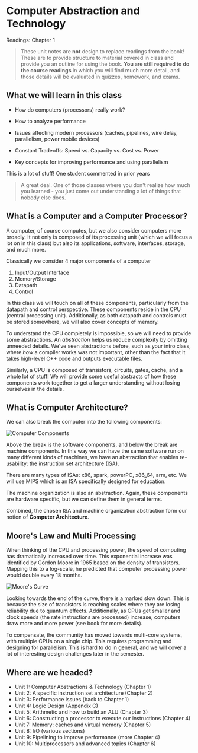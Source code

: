 # Computer Abstraction and Technology

 Readings: Chapter 1 

> These unit notes are **not** design to replace readings from the book! These
> are to provide structure to material covered in class and provide you an
> outline for using the book. **You are still required to do the course
> readings** in which you will find much more detail, and those details will be
> evaluated in quizzes, homework, and exams.

## What we will learn in this class

* How do computers (processors) really work?

* How to analyze performance 

* Issues affecting modern processors (caches, pipelines, wire delay, parallelism,
  power mobile devices)
  
* Constant Tradeoffs: Speed vs. Capacity vs. Cost vs. Power

* Key concepts for improving performance and using parallelism

This is a lot of stuff! One student commented in prior years

> A great deal. One of those classes where you don't realize how much you
> learned - you just come out understanding a lot of things that nobody else
> does.


## What is a Computer and a Computer Processor?

A computer, of course computes, but we also consider computers more broadly. It
not only is composed of its processing unit (which we will focus a lot on in
this class) but also its applications, software, interfaces, storage, and much
more. 


Classically we consider 4 major components of a computer 
1. Input/Output Interface
2. Memory/Storage
3. Datapath 
4. Control

In this class we will touch on all of these components, particularly from the
datapath and control perspective. These components reside in the CPU (central
processing unit). Additionally, as both datapath and controls must be stored
somewhere, we will also cover concepts of memory. 

To understand the CPU completely is impossible, so we will need to provide some
abstractions. An *abstraction* helps us reduce complexity by omitting unneeded
details. We've seen abstractions before, such as your intro class, where *how* a
compiler works was not important, other than the fact that it takes high-level
C++ code and outputs executable files. 

Similarly, a CPU is composed of transistors, circuits, gates, cache, and a whole
lot of stuff! We will provide some useful abstracts of how these components work
together to get a larger understanding without losing ourselves in the details.

## What is Computer Architecture?

We can also break the computer into the following components:

![Computer Components](/imgs/computer-architecture.png "Copyright © 2014 Elsevier Inc. All rights reserved.")

Above the break is the software components, and below the break are machine
components. In this way we can have the same software run on many different kinds
of machines, we have an abstraction that enables re-usability: the instruction
set architecture (ISA).

There are many types of ISAs: x86, spark, powerPC, x86_64, arm, etc. We will
use MIPS which is an ISA specifically designed for education.

The machine organization is also an abstraction. Again, these components are
hardware specific, but we can define them in general terms. 

Combined, the chosen ISA and machine organization abstraction form our notion of
**Computer Architecture**. 


## Moore's Law and Multi Processing

When thinking of the CPU and processing power, the speed of computing has
dramatically increased over time. This exponential increase was identified by
Gordon Moore in 1965 based on the density of transistors. Mapping this to a
log-scale, he predicted that computer processing power would double every 18
months.

![Moore's Curve](/imgs/moores-curve.jpg "Copyright © 2014 Elsevier Inc. All rights reserved.")

Looking towards the end of the curve, there is a marked slow down. This is
because the size of transistors is reaching scales where they are losing
reliability due to quantum effects. Additionally, as CPUs get smaller and clock
speeds (the rate instructions are processed) increase, computers draw more and
more power (see book for more details).

To compensate, the community has moved towards multi-core systems, with multiple
CPUs on a single chip. This requires programming and designing for
parallelism. This is hard to do in general, and we will cover a lot of
interesting design challenges later in the semester.


## Where are we headed?

* Unit 1: Computer Abstractions & Technology (Chapter 1)
* Unit 2: A specific instruction set architecture (Chapter 2)
* Unit 3: Performance issues (back to Chapter 1)   
* Unit 4: Logic Design (Appendix C)
* Unit 5: Arithmetic and how to build an ALU (Chapter 3)
* Unit 6: Constructing a processor to execute our instructions (Chapter 4)
* Unit 7: Memory:  caches and virtual memory (Chapter 5)
* Unit 8: I/O (various sections)
* Unit 9: Pipelining to improve performance (more Chapter 4)
* Unit 10: Multiprocessors and advanced topics (Chapter 6)









